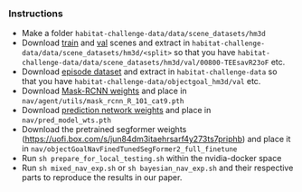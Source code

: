###  Instructions

* Make a folder `habitat-challenge-data/data/scene_datasets/hm3d`
* Download [train](https://api.matterport.com/resources/habitat/hm3d-train-habitat.tar) and [val](https://api.matterport.com/resources/habitat/hm3d-val-habitat.tar) scenes and extract in `habitat-challenge-data/data/scene_datasets/hm3d/<split>` so that you have `habitat-challenge-data/data/scene_datasets/hm3d/val/00800-TEEsavR23oF` etc.
* Download [episode dataset](https://dl.fbaipublicfiles.com/habitat/data/datasets/objectnav/hm3d/v1/objectnav_hm3d_v1.zip) and extract in `habitat-challenge-data` so that you have `habitat-challenge-data/objectgoal_hm3d/val` etc.
* Download [Mask-RCNN weights](https://drive.google.com/file/d/1tJ9MFK6Th7SY1iJTPrtpOmXNHB4ztPxC/view?usp=share_link) and place in `nav/agent/utils/mask_rcnn_R_101_cat9.pth`
* Download [prediction network weights](https://drive.google.com/file/d/1Xvly65BKVyy92Ja5GL7YwxryDrsnyO05/view?usp=share_link) and place in `nav/pred_model_wts.pth`
* Download the pretrained segformer weights (https://uofi.box.com/s/jun84dm3itaehrsarf4y273ts7priphb) and place it in `nav/objectGoalNavFinedTunedSegFormer2_full_finetune`
* Run `sh prepare_for_local_testing.sh` within the nvidia-docker space
* Run `sh mixed_nav_exp.sh` or `sh bayesian_nav_exp.sh` and their respective parts to reproduce the results in our paper.